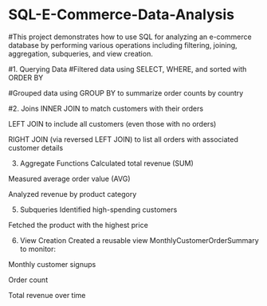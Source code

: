 # SQL-E-Commerce-Data-Analysis
#This project demonstrates how to use SQL for analyzing an e-commerce database by performing various operations including filtering, joining, aggregation, subqueries, and view creation.

#1. Querying Data
#Filtered data using SELECT, WHERE, and sorted with ORDER BY

#Grouped data using GROUP BY to summarize order counts by country

#2. Joins
INNER JOIN to match customers with their orders

LEFT JOIN to include all customers (even those with no orders)

RIGHT JOIN (via reversed LEFT JOIN) to list all orders with associated customer details

3. Aggregate Functions
Calculated total revenue (SUM)

Measured average order value (AVG)

Analyzed revenue by product category

5. Subqueries
Identified high-spending customers

Fetched the product with the highest price

6. View Creation
Created a reusable view MonthlyCustomerOrderSummary to monitor:

Monthly customer signups

Order count

Total revenue over time
